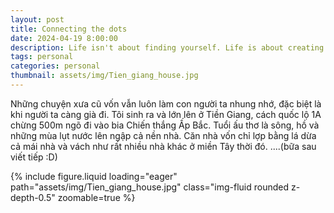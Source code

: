 ```yaml
---
layout: post
title: Connecting the dots
date: 2024-04-19 8:00:00
description: Life isn't about finding yourself. Life is about creating yourself. - George Bernard Shaw
tags: personal
categories: personal
thumbnail: assets/img/Tien_giang_house.jpg
---
```


Những chuyện xưa cũ vốn vẫn luôn làm con người ta nhung nhớ, đặc biệt là khi người ta càng già đi.
Tôi sinh ra và lớn lên ở Tiền Giang, cách quốc lộ 1A chừng 500m ngõ đi vào bia Chiến thắng Ấp Bắc. 
Tuổi ấu thơ là sông, hồ và những mùa lụt nước lên ngập cả nền nhà. 
Căn nhà vốn chỉ lợp bằng lá dừa cả mái nhà và vách như rất nhiều nhà khác ở miền Tây thời đó.
....(bữa sau viết tiếp :D)

<div class="row mt-3">
    <div class="col-sm mt-3 mt-md-0">
        {% include figure.liquid loading="eager" path="assets/img/Tien_giang_house.jpg" class="img-fluid rounded z-depth-0.5" zoomable=true %}
    </div>
</div>


